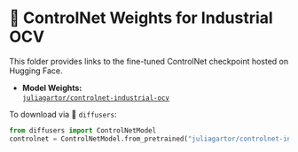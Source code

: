 # 🧠 ControlNet Weights for Industrial OCV

This folder provides links to the fine-tuned ControlNet checkpoint hosted on Hugging Face.

- **Model Weights:**  
  [`juliagartor/controlnet-industrial-ocv`](https://huggingface.co/juliagartor/ControlNetXL_LaserCode)

To download via 🤗 `diffusers`:
```python
from diffusers import ControlNetModel
controlnet = ControlNetModel.from_pretrained("juliagartor/controlnet-industrial-ocv", torch_dtype=torch.float16)
